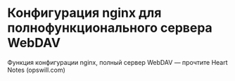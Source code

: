 

# Конфигурация nginx для полнофункционального сервера WebDAV

Функция конфигурации nginx, полный сервер WebDAV — прочтите Heart Notes (opswill.com)
